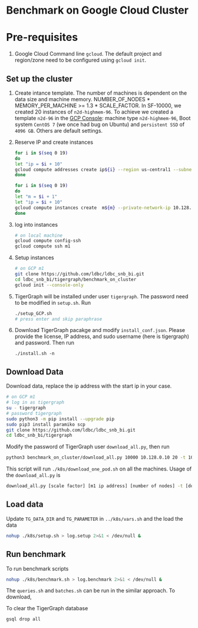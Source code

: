 
# Benchmark on Google Cloud Cluster
# Pre-requisites
1. Google Cloud Command line `gcloud`. The default project and region/zone need to be configured using `gcloud init`.

## Set up the cluster
1. Create intance template. The number of machines is dependent on the data size and machine memory. NUMBER_OF_NODES * MEMORY_PER_MACHINE >= 1.3 * SCALE_FACTOR. In SF-10000, we created 20 instances of `n2d-highmem-96`. To achieve we created a template `n2d-96` in the [GCP Console](https://cloud.google.com/compute/docs/instance-templates/create-instance-templates):  machine type ``n2d-highmem-96``, Boot system `CentOS 7` (we once had bug on Ubuntu) and `persistent SSD` of `4096 GB`. Others are default settings.

1. Reserve IP and create instances
    ```sh
    for i in $(seq 0 19)
    do
    let "ip = $i + 10"
    gcloud compute addresses create ip${i} --region us-central1 --subnet default  --addresses  10.128.0.${ip}
    done

    for i in $(seq 0 19)
    do
    let "m = $i + 1"
    let "ip = $i + 10"
    gcloud compute instances create  m${m} --private-network-ip 10.128.0.${ip}  --source-instance-template n2d-96
    done
    ```

1. log into instances 
    ```sh
    # on local machine
    gcloud compute config-ssh
    gcloud compute ssh m1
    ```
1. Setup instances 
    ```sh
    # on GCP m1 
    git clone https://github.com/ldbc/ldbc_snb_bi.git
    cd ldbc_snb_bi/tigergraph/benchmark_on_cluster
    gcloud init --console-only
    ```

1. TigerGraph will be installed under user `tigergraph`. The password need to be modified in `setup.sh`. Run
    ```sh
    ./setup_GCP.sh
    # press enter and skip paraphrase
    ```
1. Download TigerGraph pacakge and modify `install_conf.json`. Please provide the license, IP address, and sudo username (here is tigergraph) and password. Then run
    ```
    ./install.sh -n
    ```

## Download Data
Download data, replace the ip address with the start ip in your case.
```sh
# on GCP m1 
# log in as tigergraph
su - tigergraph 
# password tigergraph
sudo python3 -m pip install --upgrade pip
sudo pip3 install paramiko scp
git clone https://github.com/ldbc/ldbc_snb_bi.git
cd ldbc_snb_bi/tigergraph
```
Modify the password of TigerGraph user `download_all.py`, then run
```sh
python3 benchmark_on_cluster/download_all.py 10000 10.128.0.10 20 -t 10
```
This script will run `./k8s/download_one_pod.sh` on all the machines. Usage of the `download_all.py` is 
```sh
download_all.py [scale factor] [m1 ip address] [number of nodes] -t [download threads]`
```

## Load data
Update `TG_DATA_DIR` and `TG_PARAMETER` in `../k8s/vars.sh` and the load the data
```sh
nohup ./k8s/setup.sh > log.setup 2>&1 < /dev/null &
```

## Run benchmark
To run benchmark scripts
```bash
nohup ./k8s/benchmark.sh > log.benchmark 2>&1 < /dev/null &
```
The `queries.sh` and `batches.sh` can be run in the similar approach. To download, 

To clear the TigerGraph database
```bash
gsql drop all
```